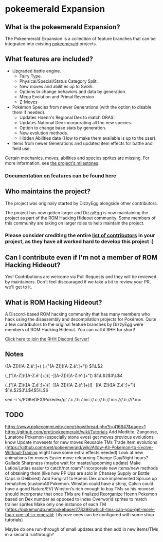 # pokeemerald Expansion

## What is the pokeemerald Expansion?

The Pokeemerald Expansion is a collection of feature branches that can be integrated into existing [pokeemerald](https://github.com/pret/pokeemerald) projects.

## What features are included?
- Upgraded battle engine.
    - Fairy Type.
    - Physical/Special/Status Category Split.
    - New moves and abilities up to SwSh.
    - Options to change behaviors and data by generation.
    - Mega Evolution and Primal Reversion
    - Z-Moves
- Pokémon Species from newer Generations (with the option to disable them if needed).
    - Updates Hoenn's Regional Dex to match ORAS'.
    - Updates National Dex incorporating all the new species.
    - Option to change base stats by generation.
    - New evolution methods.
    - Hidden Abilities data (How to make them available is up to the user).
- Items from newer Generations and updated item effects for battle and field use.

Certain mechanics, moves, abilities and species sprites are missing. For more information, see [the project's milestones](https://github.com/rh-hideout/pokeemerald-expansion/milestones).

### [Documentation on features can be found here](https://github.com/rh-hideout/pokeemerald-expansion/wiki)

## Who maintains the project?

The project was originally started by DizzyEgg alongside other contributors.

The project has now gotten larger and DizzyEgg is now maintaining the project as part of the ROM Hacking Hideout community. Some members of this community are taking on larger roles to help maintain the project.

### Please consider crediting the entire [list of contributors](https://github.com/rh-hideout/pokeemerald-expansion/wiki/Credits) in your project, as they have all worked hard to develop this project :)

## Can I contribute even if I'm not a member of ROM Hacking Hideout?

Yes! Contributions are welcome via Pull Requests and they will be reviewed by maintainers. Don't feel discouraged if we take a bit to review your PR, we'll get to it.

## What is ROM Hacking Hideout?

A Discord-based ROM hacking community that has many members who hack using the disassembly and decompilation projects for Pokémon. Quite a few contributors to the original feature branches by DizzyEgg were members of ROM Hacking Hideout. You can call it RHH for short!

[Click here to join the RHH Discord Server!](https://discord.gg/6CzjAG6GZk)

## Notes
([A-Z])([A-Z\.é':]+)
(_\("[A-Z])([A-Z\.é':]+"\))
$1\L$2

(_\("[A-Z])([A-Z\.é':]+)([ -][A-Z])([A-Z\.é':]+"\))
$1\L$2$3\L$4

(_\("[A-Z])([A-Z\.é':]+)([ -][A-Z])([A-Z\.é':]+)([ -][A-Z])([A-Z\.é':]+"\))
$1\L$2$3\L$4$5\L$6

sed -i 's/POKéDEX/Pokédex/g' */*.c */*.h */*.inc */*/*.c */*/*.h */*/*.inc */*/*/*.h */*/*/*.inc

## TODO
https://www.pokecommunity.com/showthread.php?t=416647&page=1
https://github.com/pret/pokeemerald/wiki/Tutorials
Add Meditite, Zangoose, Lunatone
Pokemon (especially stone evos) get moves previous evolutions know
Update movesets for new moves
Reusable TMs
Trade Item evolutions (https://github.com/pret/pokeemerald/wiki/Allow-All-Pokemon-to-Evolve-Without-Trading might have some extra effects needed)
Look at new animations for moves
Easier move relearning
Change Day/Night hours?
Gallade Sharpness (maybe wait for master/upcoming update)
Make Latios/Latias easier to catch/not roam?
Incorporate new items/new methods of obtaining them (like how PP Ups are sold in Chansey Supply or Bottle Caps in Delibired)
Add Farigiraf to Hoenn Dex once implemented
Spruce up rematches (customAll Pokemon. Winston could have a shiny, Calvin could have a good Nature/EV)
Winston's rich enough to buy TMs so his moveset should incorporate that once TMs are finalized
Reorganize Hoenn Pokemon based on Dex number as opposed to index
Overworld sprites to match trainer sprites
Make only one instance of each TM (https://pokemondb.net/pokebase/278398/which-tms-can-you-get-more-than-one-of-in-emerald; Lilycove ones can be configured with some shop tutorials)

Maybe do one run-through of small updates and then add in new items/TMs in a second runthrough?

